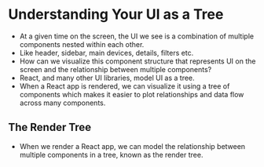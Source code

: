 # Understanding Your UI as a Tree

- At a given time on the screen, the UI we see is a combination of multiple components nested within each other.
- Like header, sidebar, main devices, details, filters etc.
- How can we visualize this component structure that represents UI on the screen and the relationship between multiple components?
- React, and many other UI libraries, model UI as a tree.
- When a React app is rendered, we can visualize it using a tree of components which makes it easier to plot relationships and data flow across many components.


## The Render Tree 

- When we render a React app, we can model the relationship between multiple components in a tree, known as the render tree.
